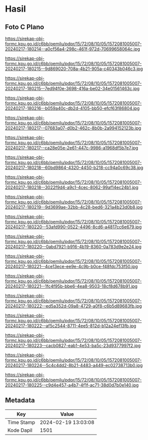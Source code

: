 # Hasil

## Foto C Plano

https://sirekap-obj-formc.kpu.go.id/c6bb/pemilu/pdpr/15/72/08/10/05/1572081005007-20240217-180214--a0cf56a4-298c-461f-972d-70699658064c.jpg

https://sirekap-obj-formc.kpu.go.id/c6bb/pemilu/pdpr/15/72/08/10/05/1572081005007-20240217-180215--9d869020-708a-4b21-905a-c40343b046c3.jpg

https://sirekap-obj-formc.kpu.go.id/c6bb/pemilu/pdpr/15/72/08/10/05/1572081005007-20240217-180215--7ed94f0e-3698-416a-be02-34e01561463c.jpg

https://sirekap-obj-formc.kpu.go.id/c6bb/pemilu/pdpr/15/72/08/10/05/1572081005007-20240217-180216--b059a40c-db2d-4105-bb50-efcf63f86804.jpg

https://sirekap-obj-formc.kpu.go.id/c6bb/pemilu/pdpr/15/72/08/10/05/1572081005007-20240217-180217--07683a07-d0b2-462c-8b0b-2a994152123b.jpg

https://sirekap-obj-formc.kpu.go.id/c6bb/pemilu/pdpr/15/72/08/10/05/1572081005007-20240217-180217--ca28e05e-2e61-447c-9986-a1968df5b7e7.jpg

https://sirekap-obj-formc.kpu.go.id/c6bb/pemilu/pdpr/15/72/08/10/05/1572081005007-20240217-180218--60bd9864-4320-4450-b218-cc94a0c69c38.jpg

https://sirekap-obj-formc.kpu.go.id/c6bb/pemilu/pdpr/15/72/08/10/05/1572081005007-20240217-180218--3022f9d4-a9c1-4cec-8062-99af14ec24b1.jpg

https://sirekap-obj-formc.kpu.go.id/c6bb/pemilu/pdpr/15/72/08/10/05/1572081005007-20240217-180219--9d3699ae-32bb-4c28-bed6-321a4b23d0b8.jpg

https://sirekap-obj-formc.kpu.go.id/c6bb/pemilu/pdpr/15/72/08/10/05/1572081005007-20240217-180220--53afd990-0522-4496-8cd6-a4817cc6e679.jpg

https://sirekap-obj-formc.kpu.go.id/c6bb/pemilu/pdpr/15/72/08/10/05/1572081005007-20240217-180220--0abd7921-b916-4b19-8360-0a783d9e2e24.jpg

https://sirekap-obj-formc.kpu.go.id/c6bb/pemilu/pdpr/15/72/08/10/05/1572081005007-20240217-180221--4ce13ece-ee9e-4c9b-b0ce-f48fdc753f50.jpg

https://sirekap-obj-formc.kpu.go.id/c6bb/pemilu/pdpr/15/72/08/10/05/1572081005007-20240217-180221--1fc4f95b-bbe6-4ea8-9503-18cf8d678b91.jpg

https://sirekap-obj-formc.kpu.go.id/c6bb/pemilu/pdpr/15/72/08/10/05/1572081005007-20240217-180222--ed5a352d-09a8-4729-a0f8-c6b5d89683fb.jpg

https://sirekap-obj-formc.kpu.go.id/c6bb/pemilu/pdpr/15/72/08/10/05/1572081005007-20240217-180222--af5c2544-8711-4ee5-812d-b12a24ef13fb.jpg

https://sirekap-obj-formc.kpu.go.id/c6bb/pemilu/pdpr/15/72/08/10/05/1572081005007-20240217-180223--cacb0827-eab1-4e53-ba5c-23d9377997f2.jpg

https://sirekap-obj-formc.kpu.go.id/c6bb/pemilu/pdpr/15/72/08/10/05/1572081005007-20240217-180224--5c4c4dd2-8b21-4483-a449-ec02738713b0.jpg

https://sirekap-obj-formc.kpu.go.id/c6bb/pemilu/pdpr/15/72/08/10/05/1572081005007-20240217-180225--c9d4e457-a4b7-4f1f-ac71-38d0d7b0e140.jpg


## Metadata

| Key        | Value               |
| ---------- | ------------------- |
| Time Stamp | 2024-02-19 13:03:08 |
| Kode Dapil | 1501                |



